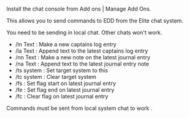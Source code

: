Install the chat console from Add ons | Manage Add Ons.

This allows you to send commands to EDD from the Elite chat system.

You need to be sending in local chat.  Other chats won't work.

* /ln Text : Make a new captains log entry
* /la Text : Append text to the latest captains log entry
* /nn Text : Make a new note on the latest journal entry
* /na Text : Append text to the latest journal entry note
* /ts system : Set target system to this
* /tc system : Clear target system
* /fs : Set flag start on latest journal entry
* /fe : Set flag end on latest journal entry
* /fc : Clear flag on latest journal entry

Commands must be sent from local system chat to work .



